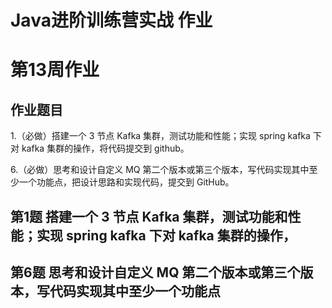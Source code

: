 ﻿# Java进阶训练营实战 作业

# 第13周作业

## 作业题目
1.（必做）搭建一个 3 节点 Kafka 集群，测试功能和性能；实现 spring kafka 下对 kafka 集群的操作，将代码提交到 github。

6.（必做）思考和设计自定义 MQ 第二个版本或第三个版本，写代码实现其中至少一个功能点，把设计思路和实现代码，提交到 GitHub。

## 第1题  搭建一个 3 节点 Kafka 集群，测试功能和性能；实现 spring kafka 下对 kafka 集群的操作，


## 第6题  思考和设计自定义 MQ 第二个版本或第三个版本，写代码实现其中至少一个功能点
